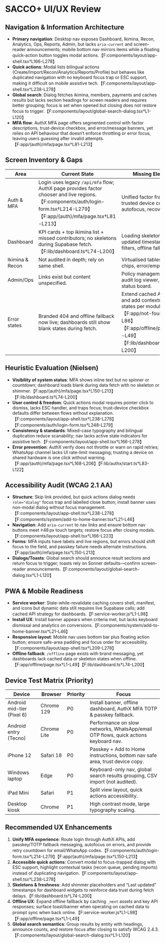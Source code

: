 # SACCO+ UI/UX Review

## Navigation & Information Architecture

- **Primary navigation**: Desktop nav exposes Dashboard, Ikimina, Recon,
  Analytics, Ops, Reports, Admin, but lacks `aria-current` and screen-reader
  announcements; mobile bottom nav mirrors items while a floating quick-action
  button toggles modal actions.【F:components/layout/app-shell.tsx†L166-L278】
- **Quick actions**: Modal lists bilingual actions
  (Create/Import/Recon/Analytics/Reports/Profile) but behaves like duplicated
  navigation with no keyboard focus trap or ESC support, making it difficult on
  mobile assistive tech.【F:components/layout/app-shell.tsx†L238-L278】
- **Global search**: Dialog fetches ikimina, members, payments and caches
  results but lacks section headings for screen readers and requires better
  grouping; focus is set when opened but closing does not restore focus to
  trigger.【F:components/layout/global-search-dialog.tsx†L1-L120】
- **MFA flow**: AuthX MFA page offers segmented control with factor
  descriptions, trust-device checkbox, and error/message banners, yet relies on
  API behaviour that doesn’t enforce throttling or error focus, leaving users
  guessing after invalid attempts.【F:app/(auth)/mfa/page.tsx†L81-L213】

## Screen Inventory & Gaps

| Area            | Current State                                                                                                                                                               | Missing Elements                                                                                                                                                  |
| --------------- | --------------------------------------------------------------------------------------------------------------------------------------------------------------------------- | ----------------------------------------------------------------------------------------------------------------------------------------------------------------- |
| Auth & MFA      | Login uses legacy `/api/mfa` flow; AuthX page provides factor chooser and live regions.【F:components/auth/login-form.tsx†L214-L279】【F:app/(auth)/mfa/page.tsx†L81-L213】 | Unified factor framework, trusted device copy, error autofocus, recovery docs.                                                                                    |
| Dashboard       | KPI cards + top ikimina list + missed contributors; no skeletons during Supabase fetch.【F:lib/dashboard.ts†L74-L200】                                                      | Loading skeletons, last-updated timestamp, quick filters, offline fallback.                                                                                       |
| Ikimina & Recon | Not audited in depth; rely on same shell.                                                                                                                                   | Virtualised tables, filter chips, error/empty states.                                                                                                             |
| Admin/Ops       | Links exist but content unspecified.                                                                                                                                        | Policy management UI, audit log viewer, branch DB status board.                                                                                                   |
| Error states    | Branded 404 and offline fallback now live; dashboards still show blank states during fetch.                                                                                 | Extend cached API shell and add contextual empty states per module.【F:app/not-found.tsx†L1-L86】【F:app/offline/page.tsx†L1-L49】【F:lib/dashboard.ts†L74-L200】 |

## Heuristic Evaluation (Nielsen)

- **Visibility of system status**: MFA shows inline text but no spinner or
  countdown; dashboard loads blank during data fetch with no skeleton or
  shimmer.【F:app/(auth)/mfa/page.tsx†L150-L213】【F:lib/dashboard.ts†L74-L200】
- **User control & freedom**: Quick actions modal requires pointer click to
  dismiss, lacks ESC handler, and traps focus; trust-device checkbox defaults
  differ between flows without
  explanation.【F:components/layout/app-shell.tsx†L238-L278】【F:components/auth/login-form.tsx†L248-L279】
- **Consistency & standards**: Mixed-case typography and bilingual duplication
  reduce scanability; nav lacks active state indicators for assistive
  tech.【F:components/layout/app-shell.tsx†L166-L278】
- **Error prevention**: AuthX verify does not throttle or warn on rapid retries;
  WhatsApp channel lacks UI rate-limit messaging; trusting a device on shared
  hardware is one click without
  warning.【F:app/(auth)/mfa/page.tsx†L168-L206】【F:lib/authx/start.ts†L83-L122】

## Accessibility Audit (WCAG 2.1 AA)

- **Structure**: Skip link provided, but quick actions dialog needs
  `role="dialog"` focus trap and labelled close button; install banner uses
  non-modal dialog without focus
  management.【F:components/layout/app-shell.tsx†L238-L278】【F:components/system/add-to-home-banner.tsx†L21-L46】
- **Navigation**: Add `aria-current` to nav links and ensure bottom nav buttons
  meet ≥48 px touch targets; restore focus after closing
  modals.【F:components/layout/app-shell.tsx†L166-L223】
- **Forms**: MFA inputs have labels and live regions, but errors should shift
  focus to the field, and passkey failure needs alternate
  instructions.【F:app/(auth)/mfa/page.tsx†L150-L213】
- **Dialogs/Toasts**: Global search should announce result sections and return
  focus to trigger; toasts rely on Sonner defaults—confirm screen-reader
  announcements.【F:components/layout/global-search-dialog.tsx†L1-L120】

## PWA & Mobile Readiness

- **Service worker**: Stale-while-revalidate caching covers shell, manifest, and
  icons but dynamic data still requires live Supabase calls; add cached API
  strategy for dashboards.【F:service-worker.js†L1-L98】
- **Install UX**: Install banner appears when criteria met, but lacks keyboard
  dismissal and analytics on
  conversions.【F:components/system/add-to-home-banner.tsx†L21-L46】
- **Responsive layout**: Mobile nav uses bottom bar plus floating action button;
  ensure safe-area padding and focus order for
  accessibility.【F:components/layout/app-shell.tsx†L209-L278】
- **Offline fallback**: `/offline` page exists with brand messaging, yet
  dashboards lack cached data or skeleton states when
  offline.【F:app/offline/page.tsx†L1-L49】【F:lib/dashboard.ts†L74-L200】

## Device Test Matrix (Priority)

| Device                     | Browser     | Priority | Focus                                                                               |
| -------------------------- | ----------- | -------- | ----------------------------------------------------------------------------------- |
| Android mid-tier (Pixel 6) | Chrome 129  | P0       | Install banner, offline dashboard, AuthX MFA TOTP & passkey fallback.               |
| Android entry (Tecno)      | Chrome Lite | P0       | Performance on slow networks, WhatsApp/email OTP flows, quick actions keyboard nav. |
| iPhone 12                  | Safari 18   | P0       | Passkey + Add to Home instructions, bottom nav safe area, trust device copy.        |
| Windows laptop             | Edge        | P0       | Keyboard-only nav, global search results grouping, CSV import (not audited).        |
| iPad Mini                  | Safari      | P1       | Split view layout, quick actions accessibility.                                     |
| Desktop kiosk              | Chrome      | P1       | High contrast mode, large typography scaling.                                       |

## Recommended UX Enhancements

1. **Unify MFA experience**: Route login through AuthX APIs, add passkey/TOTP
   fallback messaging, autofocus on errors, and provide retry countdown for
   email/WhatsApp
   codes.【F:components/auth/login-form.tsx†L214-L279】【F:app/(auth)/mfa/page.tsx†L150-L213】
2. **Accessible quick actions**: Convert modal to focus-trapped dialog with ESC
   support, highlight contextual tasks (recon queue, pending imports) instead of
   duplicating navigation.【F:components/layout/app-shell.tsx†L238-L278】
3. **Skeletons & freshness**: Add shimmer placeholders and “Last updated”
   timestamps for dashboard widgets to reinforce data trust during fetch
   delays.【F:lib/dashboard.ts†L74-L200】
4. **Offline UX**: Expand offline fallback by caching `_next` assets and key API
   responses; surface toast/banner when operating on cached data to prompt sync
   when back
   online.【F:service-worker.js†L1-L98】【F:app/offline/page.tsx†L1-L49】
5. **Global search semantics**: Group results by entity with headings, announce
   counts, and restore focus after closing to satisfy WCAG
   2.4.3.【F:components/layout/global-search-dialog.tsx†L1-L120】
